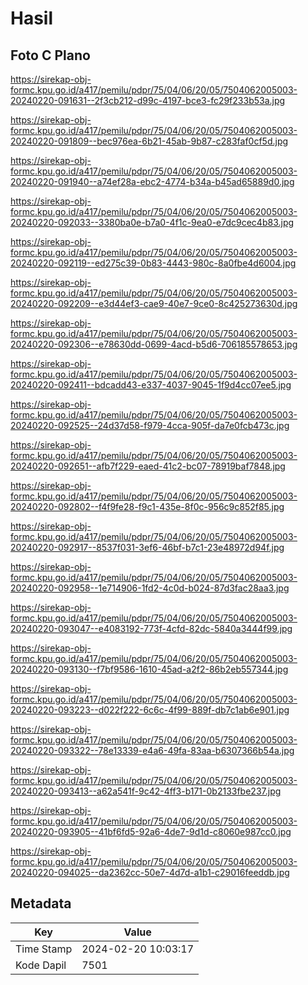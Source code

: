 # Hasil

## Foto C Plano

https://sirekap-obj-formc.kpu.go.id/a417/pemilu/pdpr/75/04/06/20/05/7504062005003-20240220-091631--2f3cb212-d99c-4197-bce3-fc29f233b53a.jpg

https://sirekap-obj-formc.kpu.go.id/a417/pemilu/pdpr/75/04/06/20/05/7504062005003-20240220-091809--bec976ea-6b21-45ab-9b87-c283faf0cf5d.jpg

https://sirekap-obj-formc.kpu.go.id/a417/pemilu/pdpr/75/04/06/20/05/7504062005003-20240220-091940--a74ef28a-ebc2-4774-b34a-b45ad65889d0.jpg

https://sirekap-obj-formc.kpu.go.id/a417/pemilu/pdpr/75/04/06/20/05/7504062005003-20240220-092033--3380ba0e-b7a0-4f1c-9ea0-e7dc9cec4b83.jpg

https://sirekap-obj-formc.kpu.go.id/a417/pemilu/pdpr/75/04/06/20/05/7504062005003-20240220-092119--ed275c39-0b83-4443-980c-8a0fbe4d6004.jpg

https://sirekap-obj-formc.kpu.go.id/a417/pemilu/pdpr/75/04/06/20/05/7504062005003-20240220-092209--e3d44ef3-cae9-40e7-9ce0-8c425273630d.jpg

https://sirekap-obj-formc.kpu.go.id/a417/pemilu/pdpr/75/04/06/20/05/7504062005003-20240220-092306--e78630dd-0699-4acd-b5d6-706185578653.jpg

https://sirekap-obj-formc.kpu.go.id/a417/pemilu/pdpr/75/04/06/20/05/7504062005003-20240220-092411--bdcadd43-e337-4037-9045-1f9d4cc07ee5.jpg

https://sirekap-obj-formc.kpu.go.id/a417/pemilu/pdpr/75/04/06/20/05/7504062005003-20240220-092525--24d37d58-f979-4cca-905f-da7e0fcb473c.jpg

https://sirekap-obj-formc.kpu.go.id/a417/pemilu/pdpr/75/04/06/20/05/7504062005003-20240220-092651--afb7f229-eaed-41c2-bc07-78919baf7848.jpg

https://sirekap-obj-formc.kpu.go.id/a417/pemilu/pdpr/75/04/06/20/05/7504062005003-20240220-092802--f4f9fe28-f9c1-435e-8f0c-956c9c852f85.jpg

https://sirekap-obj-formc.kpu.go.id/a417/pemilu/pdpr/75/04/06/20/05/7504062005003-20240220-092917--8537f031-3ef6-46bf-b7c1-23e48972d94f.jpg

https://sirekap-obj-formc.kpu.go.id/a417/pemilu/pdpr/75/04/06/20/05/7504062005003-20240220-092958--1e714906-1fd2-4c0d-b024-87d3fac28aa3.jpg

https://sirekap-obj-formc.kpu.go.id/a417/pemilu/pdpr/75/04/06/20/05/7504062005003-20240220-093047--e4083192-773f-4cfd-82dc-5840a3444f99.jpg

https://sirekap-obj-formc.kpu.go.id/a417/pemilu/pdpr/75/04/06/20/05/7504062005003-20240220-093130--f7bf9586-1610-45ad-a2f2-86b2eb557344.jpg

https://sirekap-obj-formc.kpu.go.id/a417/pemilu/pdpr/75/04/06/20/05/7504062005003-20240220-093223--d022f222-6c6c-4f99-889f-db7c1ab6e901.jpg

https://sirekap-obj-formc.kpu.go.id/a417/pemilu/pdpr/75/04/06/20/05/7504062005003-20240220-093322--78e13339-e4a6-49fa-83aa-b6307366b54a.jpg

https://sirekap-obj-formc.kpu.go.id/a417/pemilu/pdpr/75/04/06/20/05/7504062005003-20240220-093413--a62a541f-9c42-4ff3-b171-0b2133fbe237.jpg

https://sirekap-obj-formc.kpu.go.id/a417/pemilu/pdpr/75/04/06/20/05/7504062005003-20240220-093905--41bf6fd5-92a6-4de7-9d1d-c8060e987cc0.jpg

https://sirekap-obj-formc.kpu.go.id/a417/pemilu/pdpr/75/04/06/20/05/7504062005003-20240220-094025--da2362cc-50e7-4d7d-a1b1-c29016feeddb.jpg


## Metadata

| Key        | Value               |
| ---------- | ------------------- |
| Time Stamp | 2024-02-20 10:03:17 |
| Kode Dapil | 7501                |




